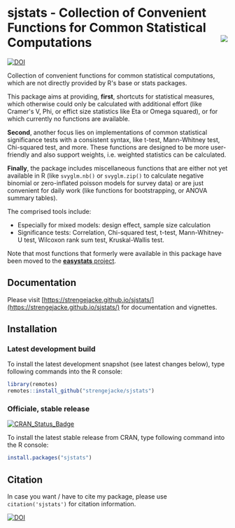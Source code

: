 # sjstats - Collection of Convenient Functions for Common Statistical Computations <img src="man/figures/logo.png" align="right" />

[![DOI](https://zenodo.org/badge/DOI/10.5281/zenodo.1284472.svg)](https://doi.org/10.5281/zenodo.1284472)

Collection of convenient functions for common statistical computations, which are not directly provided by R's base or stats packages. 

This package aims at providing, **first**, shortcuts for statistical measures, which otherwise could only be calculated with additional effort (like Cramer's V, Phi, or effict size statistics like Eta or Omega squared), or for which currently no functions are available.

**Second**, another focus lies on implementations of common statistical significance tests with a consistent syntax, like t-test, Mann-Whitney test, Chi-squared test, and more. These functions are designed to be more user-friendly and also support weights, i.e. weighted statistics can be calculated.

**Finally**, the package includes miscellaneous functions that are either not yet available in R (like `svyglm.nb()` or `svyglm.zip()` to calculate negative binomial or zero-inflated poisson models for survey data) or are just convenient for daily work (like functions for bootstrapping, or ANOVA summary tables).

The comprised tools include:

* Especially for mixed models: design effect, sample size calculation
* Significance tests: Correlation, Chi-squared test, t-test, Mann-Whitney-U test, Wilcoxon rank sum test, Kruskal-Wallis test.

Note that most functions that formerly were available in this package have been moved to the [**easystats** project](http://easystats.github.io/easystats).

## Documentation

Please visit [https://strengejacke.github.io/sjstats/](https://strengejacke.github.io/sjstats/) for documentation and vignettes.

## Installation

### Latest development build

To install the latest development snapshot (see latest changes below), type following commands into the R console:

```r
library(remotes)
remotes::install_github("strengejacke/sjstats")
```
### Officiale, stable release

[![CRAN_Status_Badge](http://www.r-pkg.org/badges/version/sjstats)](https://cran.r-project.org/package=sjstats)

To install the latest stable release from CRAN, type following command into the R console:

```r
install.packages("sjstats")
```

## Citation

In case you want / have to cite my package, please use `citation('sjstats')` for citation information. 

[![DOI](https://zenodo.org/badge/DOI/10.5281/zenodo.1284472.svg)](https://doi.org/10.5281/zenodo.1284472)
